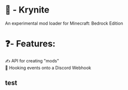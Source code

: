 # 🔮 - Krynite
An experimental mod loader for Minecraft: Bedrock Edition

# ❓- Features:
✍️ API for creating "mods"<br />
🔌 Hooking events onto a Discord Webhook

## test

